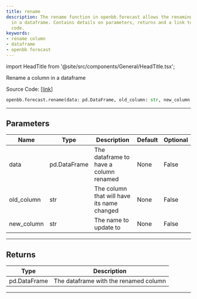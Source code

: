 ```yaml
---
title: rename
description: The rename function in openbb.forecast allows the renaming of a column
  in a dataframe. Contains details on parameters, returns and a link to the source
  code.
keywords:
- rename column
- dataframe
- openbb forecast
---
```


import HeadTitle from '@site/src/components/General/HeadTitle.tsx';

<HeadTitle title="forecast.rename - Reference | OpenBB SDK Docs" />

Rename a column in a dataframe

Source Code: [[link](https://github.com/OpenBB-finance/OpenBB/tree/main/openbb_terminal/forecast/forecast_model.py#L477)]

```python
openbb.forecast.rename(data: pd.DataFrame, old_column: str, new_column: str)
```

---

## Parameters

| Name | Type | Description | Default | Optional |
| ---- | ---- | ----------- | ------- | -------- |
| data | pd.DataFrame | The dataframe to have a column renamed | None | False |
| old_column | str | The column that will have its name changed | None | False |
| new_column | str | The name to update to | None | False |


---

## Returns

| Type | Description |
| ---- | ----------- |
| pd.DataFrame | The dataframe with the renamed column |
---
